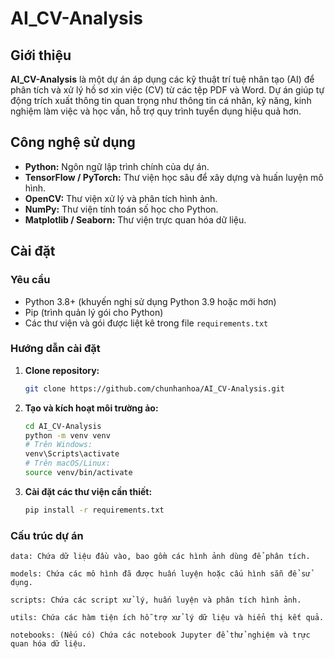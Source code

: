 # AI_CV-Analysis

## Giới thiệu

**AI_CV-Analysis** là một dự án áp dụng các kỹ thuật trí tuệ nhân tạo (AI) để phân tích và xử lý hồ sơ xin việc (CV) từ các tệp PDF và Word. Dự án giúp tự động trích xuất thông tin quan trọng như thông tin cá nhân, kỹ năng, kinh nghiệm làm việc và học vấn, hỗ trợ quy trình tuyển dụng hiệu quả hơn.

## Công nghệ sử dụng

- **Python:** Ngôn ngữ lập trình chính của dự án.
- **TensorFlow / PyTorch:** Thư viện học sâu để xây dựng và huấn luyện mô hình.
- **OpenCV:** Thư viện xử lý và phân tích hình ảnh.
- **NumPy:** Thư viện tính toán số học cho Python.
- **Matplotlib / Seaborn:** Thư viện trực quan hóa dữ liệu.

## Cài đặt

### Yêu cầu

- Python 3.8+ (khuyến nghị sử dụng Python 3.9 hoặc mới hơn)
- Pip (trình quản lý gói cho Python)
- Các thư viện và gói được liệt kê trong file `requirements.txt`

### Hướng dẫn cài đặt

1. **Clone repository:**

   ```bash
   git clone https://github.com/chunhanhoa/AI_CV-Analysis.git

2. **Tạo và kích hoạt môi trường ảo:**

    ```bash
    cd AI_CV-Analysis
    python -m venv venv
    # Trên Windows:
    venv\Scripts\activate
    # Trên macOS/Linux:
    source venv/bin/activate

3. **Cài đặt các thư viện cần thiết:**

   ```bash
   pip install -r requirements.txt

  ### Cấu trúc dự án
  
    data: Chứa dữ liệu đầu vào, bao gồm các hình ảnh dùng để phân tích.

    models: Chứa các mô hình đã được huấn luyện hoặc cấu hình sẵn để sử dụng.

    scripts: Chứa các script xử lý, huấn luyện và phân tích hình ảnh.
  
    utils: Chứa các hàm tiện ích hỗ trợ xử lý dữ liệu và hiển thị kết quả.

    notebooks: (Nếu có) Chứa các notebook Jupyter để thử nghiệm và trực quan hóa dữ liệu.    
